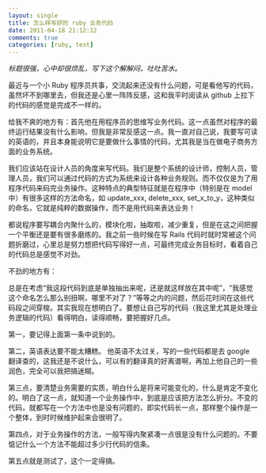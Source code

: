 ```yaml
---
layout: single
title: 怎么样写好的 ruby 业务代码
date: 2011-04-18 21:12:12
comments: true
categories: [ruby, test]
---
```


_标题很强，心中却很烦乱，写下这个解解闷，吐吐苦水。_

最近与一个小 Ruby 程序员共事，交流起来还没有什么问题，可是看他写的代码，虽然坏不到哪里去，但我还是心里一阵阵反感，这和我平时阅读从 github 上拉下的代码的感觉是完成不一样的。

给我不爽的地方有：首先他在用程序员的思维写业务代码。这一点虽然对程序的最终运行结果没有什么影响，但我是非常反感这一点。我一直对自己说，我要写可读的英语的，并且本身能说明它是要做什么事情的代码，尤其我是当在做电子商务方面的业务系统。

我们应该站在设计人员的角度来写代码。我们是整个系统的设计师，控制人员，管理人员，我们可以通过代码的方式为系统来设计各种业务规则。而不仅仅是为了用程序代码来码完业务操作。这种特点的典型特征就是在程序中（特别是在 model 中）有很多这样的方法命名，如 update_xxx, delete_xxx, set_x_to_y，这种类似的命名，它就是纯粹的数据操作，而不是用代码来表达业务！

都说程序要写耦合内聚什么的，模块化啦，抽取啦，减少重复，但是在这之间把握一个平衡还是要有很多磨练的。我之前一些时候在写 Rails 代码时就时常被这个问题折磨过，心里总是努力想把代码写得好一点，可最终完成业务目标时，看着自己的代码总是感觉不对劲。

不劲的地方有：

总是在考虑“我这段代码到底是单独抽出来呢，还是就这样放在其中呢”，“我感觉这个命名怎么那么别扭啊，哪里不对了？”等等之内的问题，然后花时间在这些代码段之间穿梭。其实我现在想明白了。要想让自己写的代码（我这里尤其是处理业务逻辑的代码）看得明白，读得顺畅，要把握好几点。

第一，要记得上面第一条中说到的。

第二，英语表达要不能太糟糕。 他英语不太过关，写的一些代码都是去 google 翻译查的，这我还是不说什么，可以有的翻译真的好离谱啊，再加上他自己的一些润色，完全可以我把搞迷糊。

第三点，要清楚业务需要的实质，明白什么是将来可能变化的，什么是肯定不变化的。明白了这一点，就知道一个业务操作中，到底是应该把方法怎么折分。不变的代码，就都写在一个方法中也是没有问题的，即实代码长一点，那样整个操作是一个整体，到时时候维护起来会很明了。

第四点，对于业务操作的方法，一般写得内聚紧凑一点很是没有什么问题的。不要惦记什么一个方法不能超过多少行代码的信条。

第五点就是测试了，这个一定得搞。
